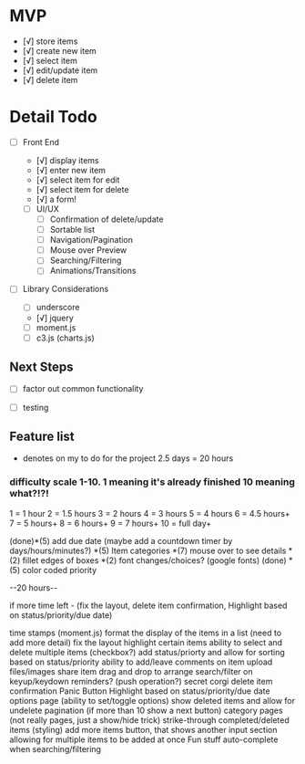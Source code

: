﻿# MVP
- [√] store items
 - [√] create new item
 - [√] select item
 - [√] edit/update item
 - [√] delete item


 # Detail Todo
 - [ ] Front End
   - [√] display items
   - [√] enter new item
   - [√] select item for edit
   - [√] select item for delete
   - [√] a form!

   - [ ] UI/UX
     - [ ] Confirmation of delete/update
     - [ ] Sortable list
     - [ ] Navigation/Pagination
     - [ ] Mouse over Preview
     - [ ] Searching/Filtering
     - [ ] Animations/Transitions

  - [ ] Library Considerations
    - [ ] underscore
    - [√] jquery
    - [ ] moment.js
    - [ ] c3.js (charts.js)

 ## Next Steps

  - [ ] factor out common functionality
  - [ ] testing


  ## Feature list
  * denotes on my to do for the project
  2.5 days = 20 hours

  ### difficulty scale 1-10. 1 meaning it's already finished 10 meaning what?!?!

  1 = 1 hour
  2 = 1.5 hours
  3 = 2 hours
  4 = 3 hours
  5 = 4 hours
  6 = 4.5 hours+
  7 = 5 hours+
  8 = 6 hours+
  9 = 7 hours+
  10 = full day+

  (done)*(5) add due date (maybe add a countdown timer by days/hours/minutes?)
  *(5) Item categories
  *(7) mouse over to see details
  *(2) fillet edges of boxes
  *(2) font changes/choices? (google fonts)
 (done) *(5) color coded priority
      
   --20 hours--

if more time left - (fix the layout, delete item confirmation, Highlight based on status/priority/due date)


  time stamps (moment.js)
  format the display of the items in a list (need to add more detail)
  fix the layout
  highlight certain items
  ability to select and delete multiple items (checkbox?)
  add status/priorty and allow for sorting based on status/priority
  ability to add/leave comments on item
  upload files/images
  share item
  drag and drop to arrange
  search/filter on keyup/keydown
  reminders? (push operation?)
  secret corgi
  delete item confirmation
  Panic Button
  Highlight based on status/priority/due date
  options page (ability to set/toggle options)
  show deleted items and allow for undelete
  pagination (if more than 10 show a next button)
  category pages (not really pages, just a show/hide trick)
  strike-through completed/deleted items (styling)
  add more items button, that shows another input section allowing for multiple items to be added at once
  Fun stuff
  auto-complete when searching/filtering